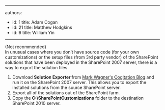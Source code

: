 

---
authors:
  - id: 1
    title: Adam Cogan
  - id: 21
    title: Matthew Hodgkins
  - id: 9
    title: William Yin
---




<span class='intro'> 
  <p>(Not recommended)<br>
In unusual cases where you don’t have source code (for your own customizations) or the setup files (from 3rd party vendor) of the SharePoint solutions that have been deployed in the SharePoint 2007 server, there is a way to export the solution files.</p>
<ol>
    <li>Download <b>Solution Exporter </b>from <a href="http&#58;//blog.crsw.com/2007/11/01/how-to-create-a-sharepoint-solution-for-an-infopath-form/">Mark Wagner's Cogitation Blog</a> and run it on the SharePoint 2007 server. This allows you to export the installed solutions from the source SharePoint server. </li>
    <li>Export all of the solutions out of the SharePoint farm. </li>
    <li>Copy the <b>C&#58;\SharePointCustomizations</b> folder to the destination SharePoint 2010 server. </li>
</ol>
<p>&#160;</p>
 </span>




